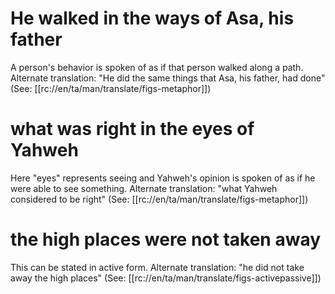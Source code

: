 # He walked in the ways of Asa, his father

A person's behavior is spoken of as if that person walked along a path. Alternate translation: "He did the same things that Asa, his father, had done" (See: [[rc://en/ta/man/translate/figs-metaphor]])

# what was right in the eyes of Yahweh

Here "eyes" represents seeing and Yahweh's opinion is spoken of as if he were able to see something. Alternate translation: "what Yahweh considered to be right" (See: [[rc://en/ta/man/translate/figs-metaphor]])

# the high places were not taken away

This can be stated in active form. Alternate translation: "he did not take away the high places" (See: [[rc://en/ta/man/translate/figs-activepassive]])

